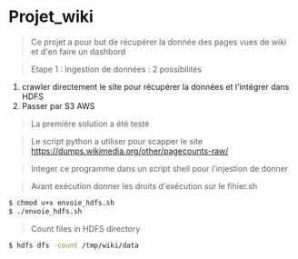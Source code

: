 # Projet_wiki

> Ce projet a pour but de récupérer la donnée des pages vues de wiki et d'en faire un dashbord 

> Etape 1 : Ingestion de données : 2 possibilités 

1. crawler directement le site pour récupérer la données et l'intégrer dans HDFS
2. Passer par S3 AWS

> La première solution a été testé

> Le script python a utiliser pour scapper le site https://dumps.wikimedia.org/other/pagecounts-raw/

> Integer ce programme dans un script shell pour l'injestion de donner

> Avant exécution donner les droits d'exécution sur le fihier.sh

```sh
$ chmod u+x envoie_hdfs.sh 
$ ./envoie_hdfs.sh
```

> Count files in HDFS directory

```sh
$ hdfs dfs -count /tmp/wiki/data
```

